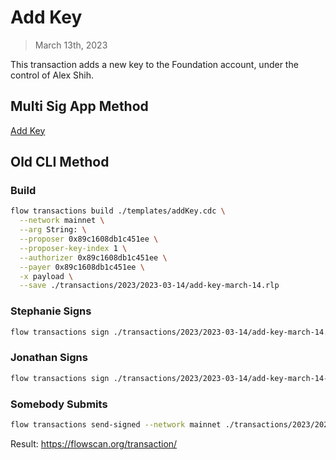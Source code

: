 # Add Key

> March 13th, 2023

This transaction adds a new key to the Foundation account, under the control of Alex Shih.

## Multi Sig App Method
[Add Key](https://flow-multisig-git-service-account-onflow.vercel.app/mainnet?type=foundation&name=addKey.cdc&param=%5B%7B%22type%22:%22String%22,%22value%22:%22f847b840c9e89b858625076f26dc6e53b413062d792a64355a8a21e432205308f647bda01b1a1c74f6365273226b45935aa0edbce2afdb7f2ebd7463b95eee8becb22bb402018201f4%22%7D%5D&acct=0x89c1608db1c451ee&limit=9999)

## Old CLI Method

### Build

```sh
flow transactions build ./templates/addKey.cdc \
  --network mainnet \
  --arg String: \
  --proposer 0x89c1608db1c451ee \
  --proposer-key-index 1 \
  --authorizer 0x89c1608db1c451ee \
  --payer 0x89c1608db1c451ee \
  -x payload \
  --save ./transactions/2023/2023-03-14/add-key-march-14.rlp
```

### Stephanie Signs

```sh
flow transactions sign ./transactions/2023/2023-03-14/add-key-march-14.rlp --signer stephanie --config-path flow-new.json --filter payload --save ./transactions/2023/2023-03-14/add-key-march-14-sig-1.rlp
```

### Jonathan Signs

```sh
flow transactions sign ./transactions/2023/2023-03-14/add-key-march-14-sig-1.rlp --signer jonathan --filter payload --save ./transactions/2023/2023-03-14/add-key-march-14-sig-2.rlp
```

### Somebody Submits

```sh
flow transactions send-signed --network mainnet ./transactions/2023/2023-03-14/add-key-march-14-sig-2.rlp
```

Result: https://flowscan.org/transaction/
